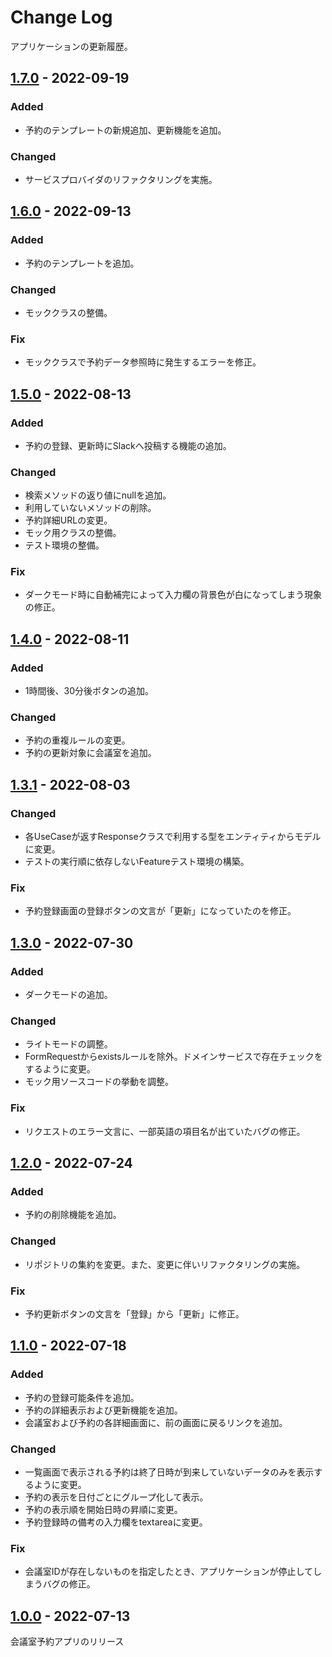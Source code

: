 # Change Log

アプリケーションの更新履歴。

## [1.7.0](https://github.com/sayuprc/conference-room-reservations/releases/tag/v1.7.0) - 2022-09-19

### Added

- 予約のテンプレートの新規追加、更新機能を追加。

### Changed

- サービスプロバイダのリファクタリングを実施。

## [1.6.0](https://github.com/sayuprc/conference-room-reservations/releases/tag/v1.6.0) - 2022-09-13

### Added

- 予約のテンプレートを追加。

### Changed

- モッククラスの整備。

### Fix

- モッククラスで予約データ参照時に発生するエラーを修正。

## [1.5.0](https://github.com/sayuprc/conference-room-reservations/releases/tag/v1.5.0) - 2022-08-13

### Added

- 予約の登録、更新時にSlackへ投稿する機能の追加。

### Changed

- 検索メソッドの返り値にnullを追加。
- 利用していないメソッドの削除。
- 予約詳細URLの変更。
- モック用クラスの整備。
- テスト環境の整備。

### Fix

- ダークモード時に自動補完によって入力欄の背景色が白になってしまう現象の修正。

## [1.4.0](https://github.com/sayuprc/conference-room-reservations/releases/tag/v1.4.0) - 2022-08-11

### Added

- 1時間後、30分後ボタンの追加。

### Changed

- 予約の重複ルールの変更。
- 予約の更新対象に会議室を追加。

## [1.3.1](https://github.com/sayuprc/conference-room-reservations/releases/tag/v1.3.1) - 2022-08-03

### Changed

- 各UseCaseが返すResponseクラスで利用する型をエンティティからモデルに変更。
- テストの実行順に依存しないFeatureテスト環境の構築。

### Fix

- 予約登録画面の登録ボタンの文言が「更新」になっていたのを修正。

## [1.3.0](https://github.com/sayuprc/conference-room-reservations/releases/tag/v1.3.0) - 2022-07-30

### Added

- ダークモードの追加。

### Changed

- ライトモードの調整。
- FormRequestからexistsルールを除外。ドメインサービスで存在チェックをするように変更。
- モック用ソースコードの挙動を調整。

### Fix

- リクエストのエラー文言に、一部英語の項目名が出ていたバグの修正。

## [1.2.0](https://github.com/sayuprc/conference-room-reservations/releases/tag/v1.2.0) - 2022-07-24

### Added

- 予約の削除機能を追加。

### Changed

- リポジトリの集約を変更。また、変更に伴いリファクタリングの実施。

### Fix

- 予約更新ボタンの文言を「登録」から「更新」に修正。

## [1.1.0](https://github.com/sayuprc/conference-room-reservations/releases/tag/v1.1.0) - 2022-07-18

### Added

- 予約の登録可能条件を追加。
- 予約の詳細表示および更新機能を追加。
- 会議室および予約の各詳細画面に、前の画面に戻るリンクを追加。

### Changed

- 一覧画面で表示される予約は終了日時が到来していないデータのみを表示するように変更。
- 予約の表示を日付ごとにグループ化して表示。
- 予約の表示順を開始日時の昇順に変更。
- 予約登録時の備考の入力欄をtextareaに変更。

### Fix

- 会議室IDが存在しないものを指定したとき、アプリケーションが停止してしまうバグの修正。

## [1.0.0](https://github.com/sayuprc/conference-room-reservations/releases/tag/v1.0.0) - 2022-07-13

会議室予約アプリのリリース
